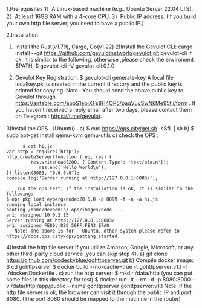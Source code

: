 1.Prerequisites
    1）A Linux-based machine (e.g., Ubuntu Server 22.04 LTS).
    2）At least 16GB RAM with a 4-core CPU.
    3）Public IP address. (If you build your own http file server, you need to have a public IP.)
   

2.Installation
   1) Install the Rust(v1.79),  Cargo, Go(v1.22)
   2)Install the Gevulot CLI: 
       cargo install --git https://github.com/gevulotnetwork/gevulot.git gevulot-cli
      if ok, It is similar to the following, otherwise ,please check the enviroment $PATH:
     $ gevulot-cli -V
      gevulot-cli 0.1.0
  
   3) Gevulot Key Registration:
     $ gevulot-cli generate-key 
     A local file localkey.pki is created in the current directory and the public key is printed for copying.
    Note : You should send the above public key to Gevulot through https://airtable.com/appS1ebiXFs8H4OP5/pagVuySwNkMe95tIi/form .
               If you haven't received a reply email after two days, please contact them on Telegram : https://t.me/gevulot.

   3)Install the OPS （Ubuntu）
      a)  $ curl https://ops.city/get.sh -sSfL | sh
      b)  $ sudo apt-get install qemu-kvm qemu-utils 
      c) check the OPS :
         
          $ cat hi.js
	var http = require('http');
	http.createServer(function (req, res) {
           	 res.writeHead(200, {'Content-Type': 'text/plain'});
            	res.end('Hello World\n');
	}).listen(8083, "0.0.0.0");
	console.log('Server running at http://127.0.0.1:8083/');

        run the ops test, if the installation is ok, It is similar to the following:
	$ ops pkg load eyberg/node:20.5.0 -p 8099 -f -n -a hi.js
	running local instance
	booting /home/devadmin/.ops/images/node ...
	en1: assigned 10.0.2.15
	Server running at http://127.0.0.1:8083/
	en1: assigned FE80::8B9:50FF:FE43:E7A0
       Note: The above is for   Ubuntu, other system please refer to https://docs.ops.city/ops/getting_started.

   4)Install the http  file server
       If you utilize Amazon, Google, Microsoft, or any other third-party cloud service ,you can skip step 4).
       a) git clone https://github.com/codeskyblue/gohttpserver.git
       b)  Compile docker image:
           $ cd gohttpserver
           $ docker build --no-cache=true -t gohttpserver:v1.1 -f ./docker/Dockerfile .
       c)  run the http server:
           $ mkdir /data/http    (you can put some files in this directory for test)
           $ docker run -it --rm -d -p 8080:8000 -v /data/http:/app/public --name gohttpserver gohttpserver:v1.1
          Note: if the http file server is ok,   the browser can visit it through the public IP and port 8080. (The port 8080 should be mapped to the machine in the router)

       


    
